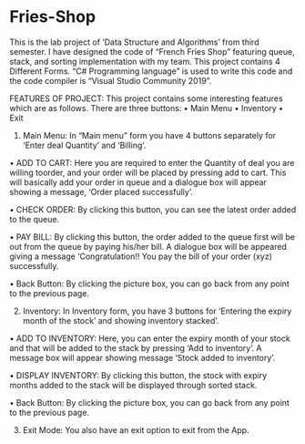 # Fries-Shop
This is the lab project of ‘Data Structure and Algorithms’ from third semester.
I have designed the code of “French Fries Shop” featuring queue, stack, and sorting implementation with my team.
This project contains 4 Different Forms.
“C# Programming language” is used to write this code and the code compiler is “Visual Studio Community 2019”.


FEATURES OF PROJECT: 
This project contains some interesting features which are as follows. There are three buttons:
• Main Menu
• Inventory
• Exit


1. Main Menu:
 In “Main menu” form you have 4 buttons separately for ‘Enter deal Quantity’ and ‘Billing’.
 
 • ADD TO CART:
 Here you are required to enter the Quantity of deal you are willing toorder, and your order will be placed by pressing add to cart. This will basically add your order in queue and a dialogue box will appear showing a message, ‘Order placed successfully’.
 
 • CHECK ORDER:
 By clicking this button, you can see the latest order added to the queue. 
 
 • PAY BILL:
 By clicking this button, the order added to the queue first will be out from the queue by paying his/her bill. A dialogue box will be appeared giving a message ‘Congratulation!! You pay the bill of your order (xyz) successfully. 

• Back Button:
By clicking the picture box, you can go back from any point to the previous page.


2. Inventory:
 In Inventory form, you have 3 buttons for ‘Entering the expiry month of the stock’ and showing inventory stacked’.
 
 • ADD TO INVENTORY:
Here, you can enter the expiry month of your stock and that will be added to the stack by pressing ‘Add to inventory’. A message box will appear showing message ‘Stock added to inventory’.

• DISPLAY INVENTORY:
 By clicking this button, the stock with expiry months added to the stack will be displayed through sorted stack. 
 
 • Back Button:
By clicking the picture box, you can go back from any point to the previous page. 


3. Exit Mode:
 You also have an exit option to exit from the App. 
